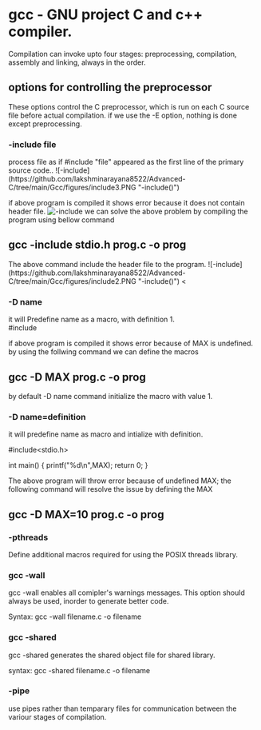 <h1>gcc - GNU project C and c++ compiler.</h1>

Compilation can invoke upto four stages: preprocessing, compilation, assembly and linking, always in the order.

<h2> options for controlling the preprocessor</h2>
These options control the C preprocessor, which is run on each C source file before actual compilation.
if we use the -E option, nothing is done except preprocessing.

<h3> -include file </h3>
process file as if #include "file" appeared as the first line of the primary source code..
![-include](https://github.com/lakshminarayana8522/Advanced-C/tree/main/Gcc/figures/include3.PNG "-include()")

if above program is compiled it shows error because it does not contain header file.
![-include](https://github.com/lakshminarayana8522/Advanced-C/tree/main/Gcc/figures/include1.PNG "-include()")
we can solve the above problem by compiling the program using bellow command
<h2> gcc -include stdio.h prog.c -o prog </h2>
The above command include the header file to the program.
![-include](https://github.com/lakshminarayana8522/Advanced-C/tree/main/Gcc/figures/include2.PNG "-include()")
<

<h3> -D name </h3>
 it will Predefine name as a macro, with definition 1.
<div>
#include<stdio.h>

if above program is compiled it shows error because of MAX is undefined.
by using the follwing command we can define the macros
<h2> gcc -D MAX prog.c -o prog </h2>
by default -D name command initialize the macro with value 1.


<h3> -D name=definition </h3>
it will predefine name as macro and intialize with definition.
<div>

#include<stdio.h>

int main()
{
	printf("%d\n",MAX);
	return 0;
}
</div>

The above program will throw error because of undefined MAX;
the following command will resolve the issue by defining the MAX
<h2> gcc -D MAX=10 prog.c -o prog </h2>


<h3> -pthreads </h3>
Define additional macros required for using the POSIX threads library.

<h3> gcc -wall </h3>

gcc -wall enables all comipler's warnings messages. This option should always be used, inorder to generate better code.

Syntax:  gcc -wall filename.c -o filename


<h3>gcc -shared </h3>

gcc -shared generates the shared object file for shared library.

syntax: gcc -shared filename.c -o filename

<h3>-pipe </h3>
use pipes rather than temparary files for communication between the variour stages of compilation.
